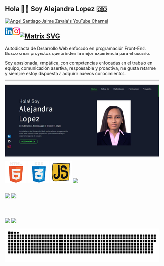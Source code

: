 ## Hola 👋🏻 Soy Alejandra Lopez 🇨🇴
 <a href="https://www.youtube.com/channel/UCNFndCKB8oU9EZuL5IhWZSA"><img src="https://www.vectorlogo.zone/logos/youtube/youtube-icon.svg" alt="Angel Santiago Jaime Zavala's YouTube Channel" height="30" width="30">
  </a>
  
  <a href="https://www.linkedin.com/in/alejandra-lopez-126407245/">
    <img align="left" alt="Hargun | Linkedin" width="24px" src="https://github.com/hargun79/hargun79/blob/master/Assets/Linkedin.svg" />
  </a>
   <a href="https://www.instagram.com/alejandra_lopez1707/">
    <img align="left" alt="Hargun | Instagram" width="24px" src="https://github.com/hargun79/hargun79/blob/master/Assets/Instagram.svg" />
    
[![Matrix SVG](https://raw.githubusercontent.com/rodrigograca31/rodrigograca31/master/matrix.svg)](https://www.youtube.com/watch?v=SDkAGkd4NLc)
---
 
Autodidacta de Desarrollo Web enfocado en programación Front-End. Busco crear proyectos que brinden la mejor experiencia para el usuario.  
  
Soy apasionada, empática, con competencias enfocadas en el trabajo en equipo, comunicación asertiva, responsable y proactiva, me gusta retarme y siempre estoy dispuesta a adquirir nuevos conocimientos.

---

![cover](https://github.com/Alejandra-Lopez17/Alejandra/blob/Alejandra-Lopez17/1669434720481.jpeg)

<p align="">
<img src="https://raw.githubusercontent.com/Zenfection/Image/master/2021/06/08-15-55-13-06-00-18-00-html5.gif" width="70">

<img src="https://raw.githubusercontent.com/Zenfection/Image/master/2021/06/08-15-57-53-68747470733a2f2f6d65646961302e67697068792e636f6d2f6d656469612f667345615a6c644e43384131504a336d77702f736f757263652e676966.gif" width="70">

<img src="https://raw.githubusercontent.com/Zenfection/Image/master/2021/06/08-15-58-36-68747470733a2f2f6d65646961332e67697068792e636f6d2f6d656469612f6c6e377a32655772696951416c6c6656636e2f736f757263652e676966.gif" width="70">

<img src="http://www.canalgif.net/Gifs-animados/Informatica/Java/Imagen-animada-Java-02.gif" width="70">
<br><br/>
<p align="">
<img src="https://media2.giphy.com/media/KAq5w47R9rmTuvWOWa/giphy.gif?cid=ecf05e478jay0edoxkoa95l642jfmv161i51ju1ttled8vfa&rid=giphy.gif&ct=g" width="70">
<img src="https://upload.wikimedia.org/wikipedia/commons/3/38/Jupyter_logo.svg" width="70">

<br><br/>
<p align="">
<img src="https://media4.giphy.com/media/SS8CV2rQdlYNLtBCiF/giphy.gif?cid=ecf05e47aw1mbf9djq45eh7pxuylyiqx0okj0vznzrkvmhfd&rid=giphy.gif&ct=g" width="70">

<img src="https://media3.giphy.com/media/UWt0rhp21JgLwoeFQP/giphy.gif?cid=ecf05e47vc1sasff4c1cj087sgpdknoops21h4rpn31y7mt7&rid=giphy.gif&ct=g" width="70">

![cover](https://github.com/Alejandra-Lopez17/Alejandra-Lopez/blob/Alejandra-Lopez17/Alejandra-Lopez/Alejandra-Lopez/contributions.svg)
